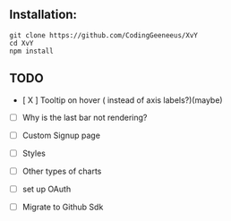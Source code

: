 ## Installation:

```
git clone https://github.com/CodingGeeneeus/XvY
cd XvY
npm install
```

## TODO
- [ X ] Tooltip on hover ( instead of axis labels?)(maybe)
- [  ] Why is the last bar not rendering?
- [  ] Custom Signup page
- [  ] Styles
- [  ] Other types of charts 
- [  ] set up OAuth
- [  ] Migrate to Github Sdk


